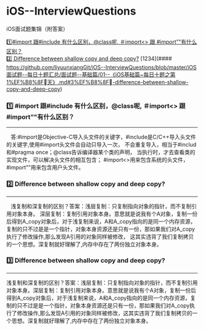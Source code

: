 # iOS--InterviewQuestions
iOS面试题集锦（附答案）

[1️⃣#import 跟#include 有什么区别，@class呢, ＃import<> 跟 #import”"有什么区别？](https://github.com/liyuunxiangGit/iOS--InterviewQuestions/blob/master/iOS面试题--每日十题汇总/面试题--基础篇/01--《iOS基础篇~每日十题之第1%EF%B8%8F⃣天》.md#1%EF%B8%8F⃣-import-跟include-有什么区别class呢-import-跟-import有什么区别)
<br>
[2️⃣ Difference between shallow copy and deep copy?](https://github.com/liyuunxiangGit/iOS--InterviewQuestions/blob/master/iOS面试题--每日十题汇总/面试题--基础篇/01--《iOS基础篇~每日十题之第1%EF%B8%8F⃣天》.md#2%EF%B8%8F⃣-difference-between-shallow-copy-and-deep-copy)
[1234](#### https://github.com/liyuunxiangGit/iOS--InterviewQuestions/blob/master/iOS面试题--每日十题汇总/面试题--基础篇/01--《iOS基础篇~每日十题之第1%EF%B8%8F⃣天》.md#3%EF%B8%8F⃣-difference-between-shallow-copy-and-deep-copy)



### 1️⃣ #import 跟#include 有什么区别，@class呢, ＃import<> 跟 #import”"有什么区别？
----  
    答:#import是Objective-C导入头文件的关键字，#include是C/C++导入头文件的关键字,使用#import头文件会自动只导入一次，  不会重复导入，相当于#includ和#pragma once；@class告诉编译器某个类的声明，  当执行时，才去查看类的实现文件，可以解决头文件的相互包含；  #import<>用来包含系统的头文件，#import””用来包含用户头文件。



### 2️⃣ Difference between shallow copy and deep copy?
----

    浅复制和深复制的区别？答案：浅层复制：只复制指向对象的指针，而不复制引用对象本身。  深层复制：复制引用对象本身。意思就是说我有个A对象，复制一份后得到A_copy对象后，对于浅复制来说，A和A_copy指向的是同一个内存资源，  复制的只不过是是一个指针，对象本身资源还是只有一份，那如果我们对A_copy执行了修改操作,那么发现A引用的对象同样被修改，  这其实违背了我们复制拷贝的一个思想。深复制就好理解了,内存中存在了两份独立对象本身。



### 3️⃣ Difference between shallow copy and deep copy?
-----
浅复制和深复制的区别？答案：浅层复制：只复制指向对象的指针，而不复制引用对象本身。深层复制：复制引用对象本身。意思就是说我有个A对象，复制一份后得到A_copy对象后，对于浅复制来说，A和A_copy指向的是同一个内存资源，复制的只不过是是一个指针，对象本身资源还是只有一份，那如果我们对A_copy执行了修改操作,那么发现A引用的对象同样被修改，这其实违背了我们复制拷贝的一个思想。深复制就好理解了,内存中存在了两份独立对象本身。

